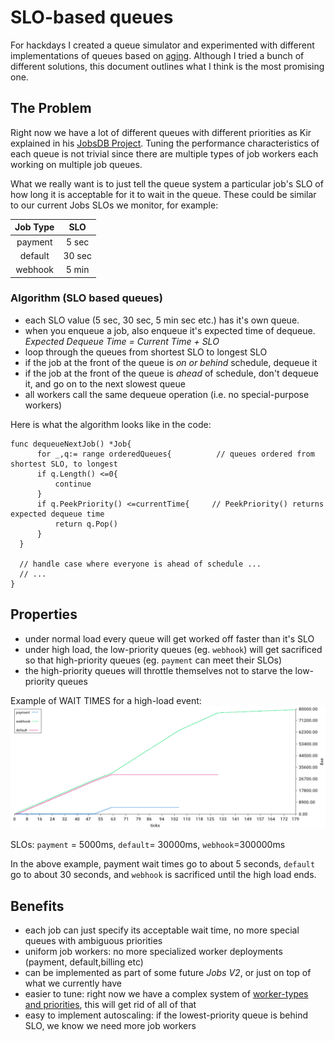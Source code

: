 # SLO-based queues
For hackdays I created a queue simulator and experimented with different implementations 
of queues based on [aging](https://www.geeksforgeeks.org/starvation-aging-operating-systems/). Although
I tried a bunch of different solutions, this document outlines what I think is the most promising one.

## The Problem
Right now we have a lot of different queues with different priorities as Kir explained in his
[JobsDB Project](https://github.com/kirs/jobsdb). Tuning the performance
characteristics of each queue is not trivial since there are multiple types of job workers each working on multiple
job queues. 
 
 What we really want is to just tell the queue system a particular job's SLO of how long it is acceptable
 for it to wait in the queue. These could be similar to our current Jobs SLOs we monitor, for example:
  
  | Job Type | SLO |
  |:-----:|:-----:|
  | payment | 5 sec|
  | default | 30 sec |
  | webhook | 5 min |
  
  ### Algorithm (SLO based queues)
  
  * each SLO value (5 sec, 30 sec, 5 min sec etc.) has it's own queue.
  * when you enqueue a job, also enqueue it's expected time of dequeue. *Expected Dequeue Time = Current Time + SLO*
  * loop through the queues from shortest SLO to longest SLO  
  * if the job at the front of the queue is *on or behind* schedule, dequeue it
  * if the job at the front of the queue is *ahead* of schedule, don't dequeue it, and go on to the next slowest queue
  * all workers call the same dequeue operation (i.e. no special-purpose workers)
  
  Here is what the algorithm looks like in the code: 
  ```
  func dequeueNextJob() *Job{
    	for _,q:= range orderedQueues{          // queues ordered from shortest SLO, to longest
  		if q.Length() <=0{
  			continue
  		}
  		if q.PeekPriority() <=currentTime{     // PeekPriority() returns expected dequeue time
  			return q.Pop()
  		}
  	}
  	
  	// handle case where everyone is ahead of schedule ...
  	// ...
  }
  ```
  ## Properties
  * under normal load every queue will get worked off faster than it's SLO
  * under high load, the low-priority queues (eg. `webhook`) will get sacrificed so that 
  high-priority queues (eg. `payment` can meet their SLOs)
  * the high-priority queues will throttle themselves not to starve the low-priority queues  
  
  Example of WAIT TIMES for a high-load event:  
![alt text](./wait%20times.png)

SLOs: `payment` = 5000ms, `default`= 30000ms, `webhook`=300000ms

  In the above example, payment wait times go to about 5 seconds, `default` go to about 30 seconds, and `webhook`
  is sacrificed until the high load ends.
     
  ## Benefits
  * each job can just specify its acceptable wait time, no more special queues with ambiguous priorities
  * uniform job workers: no more specialized worker deployments (payment, default,billing etc)
  * can be implemented as part of some future *Jobs V2*, or just on top of what we currently have
  * easier to tune: right now we have a complex system of [worker-types and priorities](https://github.com/Shopify/shopify/blob/master/config/k8s/jobs.yml.erb#L9), this will
  get rid of all of that
  * easy to implement autoscaling: if the lowest-priority queue is behind SLO, we know we need more job workers
